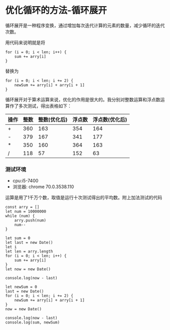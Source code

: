 # 优化循环的方法-循环展开
循环展开是一种程序变换，通过增加每次迭代计算的元素的数量，减少循环的迭代次数。

用代码来说明就是将
```
for (i = 0; i < len; i++) {
	sum += arry[i]
}
```
替换为
```
for (i = 0; i < len; i += 2) {
	newSum += arry[i] + arry[i + 1]
}
```
循环展开对于算术运算来说，优化的作用是很大的。我分别对整数运算和浮点数运算作了多次测试，得出表格如下：

|操作|整数|整数(优化后)|浮点数|浮点数(优化后)|
|-|-|-|-|-|
|+|360|163|354|164|
|-|379|167|341|177|
|*|350|160|364|163|
|/|118|57|152|63|

### 测试环境
* cpu:i5-7400
* 浏览器: chrome 70.0.3538.110

运算是用了1千万个数，取值是运行十次测试得出的平均数。附上加法测试的代码
```
const arry = []
let num = 10000000
while (num) {
	arry.push(num)
	num--
}

let sum = 0
let last = new Date()
let i 
let len = arry.length
for (i = 0; i < len; i++) {
	sum += arry[i]
}
let now = new Date()

console.log(now - last)

let newSum = 0
last = new Date()
for (i = 0; i < len; i += 2) {
	newSum += arry[i] + arry[i + 1]
}
now = new Date()

console.log(now - last)
console.log(sum, newSum)
```
